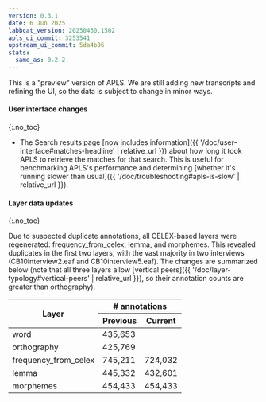 ```yaml
---
version: 0.3.1
date: 6 Jun 2025
labbcat_version: 20250430.1502
apls_ui_commit: 3253541
upstream_ui_commit: 5da4b06
stats:
  same_as: 0.2.2
---
```


This is a "preview" version of APLS.
We are still adding new transcripts and refining the UI, so the data is subject to change in minor ways.


#### User interface changes
{:.no_toc}

- The <span class="apls-page">Search results</span> page [now includes information]({{ '/doc/user-interface#matches-headline' | relative_url }}) about how long it took APLS to retrieve the matches for that search. This is useful for benchmarking APLS's performance and determining [whether it's running slower than usual]({{ '/doc/troubleshooting#apls-is-slow' | relative_url }}).


#### Layer data updates
{:.no_toc}

Due to suspected duplicate annotations, all CELEX-based layers were regenerated: <span class="layer">frequency_from_celex</span>, <span class="layer">lemma</span>, and <span class="layer">morphemes</span>.
This revealed duplicates in the first two layers, with the vast majority in two interviews (CB10interview2.eaf and CB10interview5.eaf).
The changes are summarized below (note that all three layers allow [vertical peers]({{ '/doc/layer-typology#vertical-peers' | relative_url }}), so their annotation counts are greater than <span class="layer">orthography</span>).

<table>
  <thead>
    <tr>
      <th rowspan="2">Layer</th>
      <th colspan="2"># annotations</th>
    </tr>
    <tr>
      <th style="border-left: 1px solid #eeebee;">Previous</th>
      <th>Current</th>
    </tr>
  </thead>
  <tbody>
    <tr>
      <td><span class="layer">word</span></td>
      <td colspan="2">435,653</td>
    </tr>
    <tr>
      <td><span class="layer">orthography</span></td>
      <td colspan="2">425,769</td>
    </tr>
    <tr>
      <td><span class="layer">frequency_from_celex</span></td>
      <td>745,211</td>
      <td>724,032</td>
    </tr>
    <tr>
      <td><span class="layer">lemma</span></td>
      <td>445,332</td>
      <td>432,601</td>
    </tr>
    <tr>
      <td><span class="layer">morphemes</span></td>
      <td>454,433</td>
      <td>454,433</td>
    </tr>
  </tbody>
</table>

